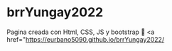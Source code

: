 # brrYungay2022
Pagina creada con Html, CSS, JS y bootstrap
🤔 <a href="https://eurbano5090.github.io/brrYungay2022/ </a>

